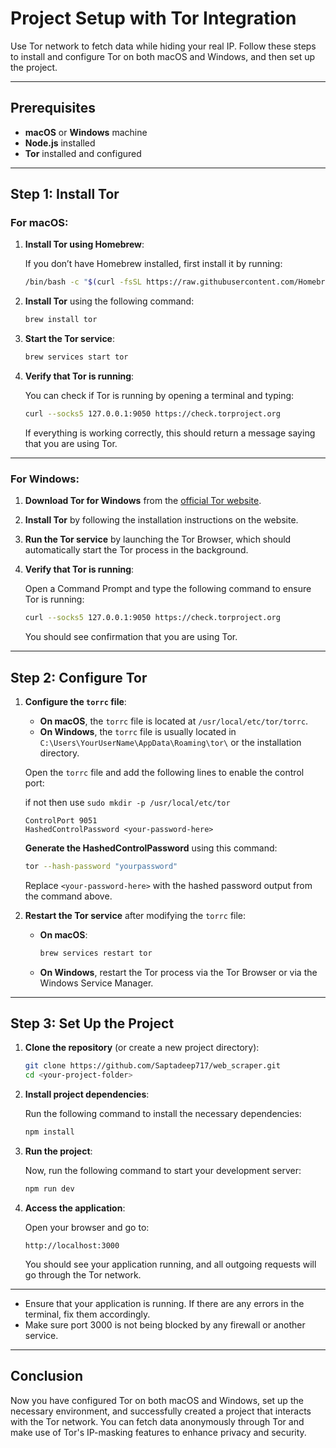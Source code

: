 
# Project Setup with Tor Integration

Use Tor network to fetch data while hiding your real IP. Follow these steps to install and configure Tor on both macOS and Windows, and then set up the project.

---

## Prerequisites

- **macOS** or **Windows** machine
- **Node.js** installed
- **Tor** installed and configured

---

## Step 1: Install Tor

### For macOS:

1. **Install Tor using Homebrew**:

   If you don’t have Homebrew installed, first install it by running:
   
   ```bash
   /bin/bash -c "$(curl -fsSL https://raw.githubusercontent.com/Homebrew/install/HEAD/install.sh)"
   ```

2. **Install Tor** using the following command:

   ```bash
   brew install tor
   ```

3. **Start the Tor service**:

   ```bash
   brew services start tor
   ```

4. **Verify that Tor is running**:
   
   You can check if Tor is running by opening a terminal and typing:

   ```bash
   curl --socks5 127.0.0.1:9050 https://check.torproject.org
   ```

   If everything is working correctly, this should return a message saying that you are using Tor.

---

### For Windows:

1. **Download Tor for Windows** from the [official Tor website](https://www.torproject.org/download/tor/).
   
2. **Install Tor** by following the installation instructions on the website.

3. **Run the Tor service** by launching the Tor Browser, which should automatically start the Tor process in the background.

4. **Verify that Tor is running**:

   Open a Command Prompt and type the following command to ensure Tor is running:

   ```bash
   curl --socks5 127.0.0.1:9050 https://check.torproject.org
   ```

   You should see confirmation that you are using Tor.

---

## Step 2: Configure Tor

1. **Configure the `torrc` file**:
   - **On macOS**, the `torrc` file is located at `/usr/local/etc/tor/torrc`.
   - **On Windows**, the `torrc` file is usually located in `C:\Users\YourUserName\AppData\Roaming\tor\` or the installation directory.

   Open the `torrc` file and add the following lines to enable the control port:
   
   if not then use `sudo mkdir -p /usr/local/etc/tor`  

   ```plaintext
   ControlPort 9051
   HashedControlPassword <your-password-here>
   ```

   **Generate the HashedControlPassword** using this command:

   ```bash
   tor --hash-password "yourpassword"
   ```

   Replace `<your-password-here>` with the hashed password output from the command above.

2. **Restart the Tor service** after modifying the `torrc` file:

   - **On macOS**:
   
     ```bash
     brew services restart tor
     ```

   - **On Windows**, restart the Tor process via the Tor Browser or via the Windows Service Manager.

---

## Step 3: Set Up the Project

1. **Clone the repository** (or create a new project directory):

   ```bash
   git clone https://github.com/Saptadeep717/web_scraper.git
   cd <your-project-folder>
   ```

2. **Install project dependencies**:

   Run the following command to install the necessary dependencies:

   ```bash
   npm install
   ```


3. **Run the project**:

   Now, run the following command to start your development server:

   ```bash
   npm run dev
   ```

4. **Access the application**:

   Open your browser and go to:

   ```plaintext
   http://localhost:3000
   ```

   You should see your application running, and all outgoing requests will go through the Tor network.

---


   - Ensure that your application is running. If there are any errors in the terminal, fix them accordingly.
   - Make sure port 3000 is not being blocked by any firewall or another service.

---

## Conclusion

Now you have configured Tor on both macOS and Windows, set up the necessary environment, and successfully created a project that interacts with the Tor network. You can fetch data anonymously through Tor and make use of Tor's IP-masking features to enhance privacy and security.
